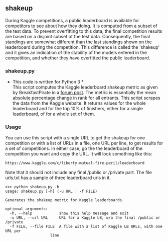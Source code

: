 ## shakeup
During Kaggle competitions, a public leaderboard is available for competitors to see about how they doing.
It is computed from a subset of the test data.
To prevent overfitting to this data, the final competition results are based on a disjoint subset of the test data.
Consequently, the final standings are somewhat different than the last standings shown on the 
leaderboard during the competition.
This difference is called the 'shakeup' and it gives an indication of the stability of the models entered 
in the competition, and whether they have overfitted the public leaderboard. 

### shakeup.py
* This code is written for Python 3 *   
This script computes the Kaggle leaderboard shakeup metric as given by BreakfastPirate in a [forum post](
https://www.kaggle.com/c/liberty-mutual-fire-peril/forums/t/10187/quantifying-leaderboard-shake-up).
The metric is essentially the mean absolute percentage change in rank for all entrants.
This script scrapes the data from the Kaggle website.
It returns values for the whole leaderboard and for the top 10% of finishers, either for a single leaderboard, of for a whole set of them.

### Usage
You can use this script with a single URL to get the shakeup for one competition or with a list of URLs in a file, 
one URL per line, to get results for a set of competitions. 
In either case, go the the leaderboard of the competition you want and copy the URL.
It will look something like this:    

    https://www.kaggle.com/c/liberty-mutual-fire-peril/leaderboard 

Note that it should not include any final /public or /private part.
The file urls.txt has a sample of three leaderboard urls in it.

    >>> python shakeup.py -h
    usage: shakeup.py [-h] (-u URL | -f FILE)
    
    Generates the shakeup metric for Kaggle leaderboards.
    
    optional arguments:
      -h, --help            show this help message and exit
      -u URL, --url URL     URL for a Kaggle LB, w/o the final /public or /private
      -f FILE, --file FILE  A file with a list of Kaggle LB URLs, with one URL per
                        line


